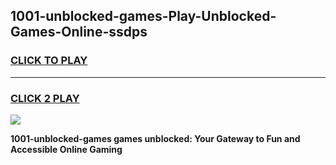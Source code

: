 
## 1001-unblocked-games-Play-Unblocked-Games-Online-ssdps
<h3>
<a href="https://premium76.site?title=1001-unblocked-games&ref=25A">CLICK TO PLAY</a></h3>
<hr>

<h3>
<a href="https://premium76.site?title=1001-unblocked-games&ref=25A">CLICK 2 PLAY</a>
  
</h3>

<a href="https://premium76.site?title=1001-unblocked-games&ref=25A"><img src="https://clearcache.store/games.png"></a>


**1001-unblocked-games games unblocked: Your Gateway to Fun and Accessible Online Gaming**

